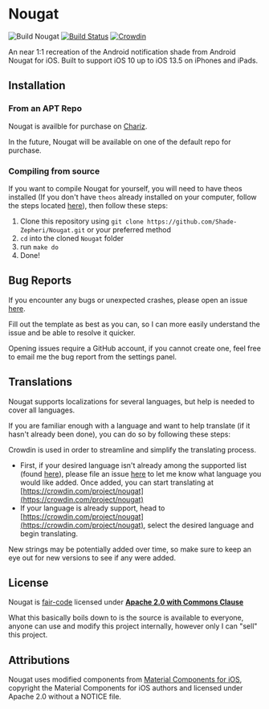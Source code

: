 # Nougat

![Build Nougat](https://github.com/Shade-Zepheri/Nougat/workflows/Build%20Nougat/badge.svg?branch=master&event=push) [![Build Status](https://travis-ci.org/Shade-Zepheri/Nougat.svg?branch=master)](https://travis-ci.org/Shade-Zepheri/Nougat) [![Crowdin](https://badges.crowdin.net/nougat/localized.svg)](https://crowdin.com/project/nougat)

An near 1:1 recreation of the Android notification shade from Android Nougat for iOS. Built to support iOS 10 up to iOS 13.5 on iPhones and iPads.

## Installation
### From an APT Repo
Nougat is availble for purchase on [Chariz](https://chariz.com/buy/nougat).

In the future, Nougat will be available on one of the default repo for purchase.

### Compiling from source
If you want to compile Nougat for yourself, you will need to have theos installed (If you don't have `theos` already installed on your computer, follow the steps located [here](https://github.com/theos/theos/wiki/Installation)), then follow these steps:

1. Clone this repository using `git clone https://github.com/Shade-Zepheri/Nougat.git` or your preferred method
2. `cd` into the cloned `Nougat` folder
4. run `make do` 
5. Done! 

## Bug Reports

If you encounter any bugs or unexpected crashes, please open an issue [here](https://github.com/Shade-Zepheri/Nougat/issues/new?assignees=&labels=bug&template=bug_report.md&title=).

Fill out the template as best as you can, so I can more easily understand the issue and be able to resolve it quicker.

Opening issues require a GitHub account, if you cannot create one, feel free to email me the bug report from the settings panel.

## Translations

Nougat supports localizations for several languages, but help is needed to cover all languages.

If you are familiar enough with a language and want to help translate (if it hasn't already been done), you can do so by following these steps:

Crowdin is used in order to streamline and simplify the translating process.
- First, if your desired language isn't already among the supported list (found [here](https://crwd.in/nougat)), please file an issue [here](https://github.com/Shade-Zepheri/Nougat/issues/new?assignees=&labels=enhancement%2C+localization&template=localization-support.md&title=) to let me know what language you would like added. Once added, you can start translating at [https://crowdin.com/project/nougat](https://crowdin.com/project/nougat)
- If your language is already support, head to [https://crowdin.com/project/nougat](https://crowdin.com/project/nougat), select the desired language and begin translating.

New strings may be potentially added over time, so make sure to keep an eye out for new versions to see if any were added.

## License

Nougat is [fair-code](https://faircode.io/) licensed under [**Apache 2.0 with Commons Clause**](https://github.com/Shade-Zepheri/Nougat/blob/master/LICENSE)

What this basically boils down to is the source is available to everyone, anyone can use and modify this project internally, however only I can "sell" this project.

## Attributions

Nougat uses modified components from [Material Components for iOS](https://github.com/material-components/material-components-ios), copyright the Material Components for iOS authors and licensed under Apache 2.0 without a NOTICE file.